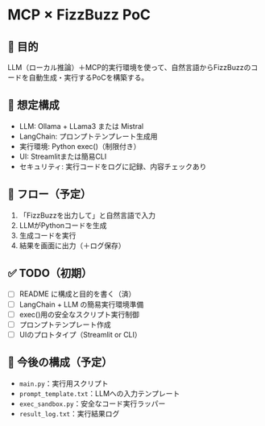# MCP × FizzBuzz PoC

## 🎯 目的
LLM（ローカル推論）＋MCP的実行環境を使って、自然言語からFizzBuzzのコードを自動生成・実行するPoCを構築する。

## 🧪 想定構成
- LLM: Ollama + LLama3 または Mistral
- LangChain: プロンプトテンプレート生成用
- 実行環境: Python exec()（制限付き）
- UI: Streamlitまたは簡易CLI
- セキュリティ: 実行コードをログに記録、内容チェックあり

## 🔄 フロー（予定）
1. 「FizzBuzzを出力して」と自然言語で入力
2. LLMがPythonコードを生成
3. 生成コードを実行
4. 結果を画面に出力（＋ログ保存）

## ✅ TODO（初期）
- [ ] README に構成と目的を書く（済）
- [ ] LangChain + LLM の簡易実行環境準備
- [ ] exec()用の安全なスクリプト実行制御
- [ ] プロンプトテンプレート作成
- [ ] UIのプロトタイプ（Streamlit or CLI）

## 📁 今後の構成（予定）
- `main.py`：実行用スクリプト
- `prompt_template.txt`：LLMへの入力テンプレート
- `exec_sandbox.py`：安全なコード実行ラッパー
- `result_log.txt`：実行結果ログ


